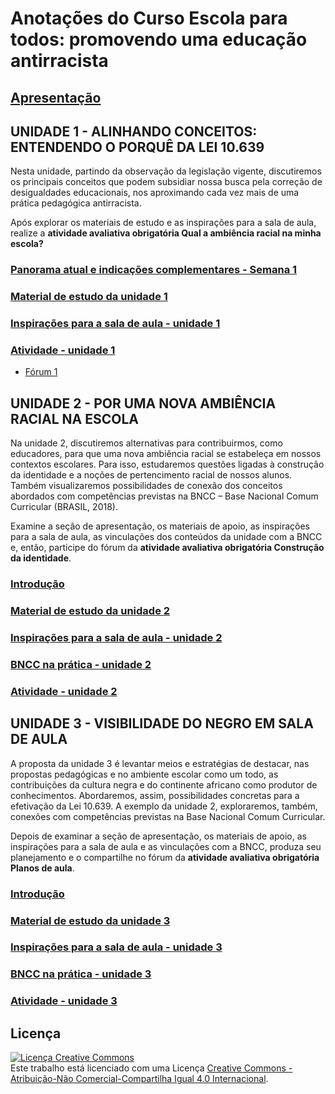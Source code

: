 # Anotações do Curso Escola para todos: promovendo uma educação antirracista

## [Apresentação](https://github.com/pamellabiotec/EPT/blob/master/Apresentacao.md)

## UNIDADE 1 - ALINHANDO CONCEITOS: ENTENDENDO O PORQUÊ DA LEI 10.639
Nesta unidade, partindo da observação da legislação vigente, discutiremos os principais conceitos que podem subsidiar nossa busca pela correção de desigualdades educacionais, nos aproximando cada vez mais de uma prática pedagógica antirracista.

Após explorar os materiais de estudo e as inspirações para a sala de aula, realize a **atividade avaliativa obrigatória Qual a ambiência racial na minha escola?**

### [Panorama atual e indicações complementares - Semana 1](https://github.com/pamellabiotec/EPT/blob/master/Panorama_1.md)
### [Material de estudo da unidade 1](https://github.com/pamellabiotec/EPT/blob/master/unidade_1.md)
### [Inspirações para a sala de aula - unidade 1](https://github.com/pamellabiotec/EPT/blob/master/inspiracoes_1.md)
### [Atividade - unidade 1](https://github.com/pamellabiotec/EPT/blob/master/atividade_1.md)
* [Fórum 1](https://github.com/pamellabiotec/EPT/blob/master/Forum_1.odt)

## UNIDADE 2 - POR UMA NOVA AMBIÊNCIA RACIAL NA ESCOLA
Na unidade 2, discutiremos alternativas para contribuirmos, como educadores, para que uma nova ambiência racial se estabeleça em nossos contextos escolares. Para isso, estudaremos questões ligadas à construção da identidade e a noções de pertencimento racial de nossos alunos. Também visualizaremos possibilidades de conexão dos conceitos abordados com competências previstas na BNCC – Base Nacional Comum Curricular (BRASIL, 2018).

Examine a seção de apresentação, os materiais de apoio, as inspirações para a sala de aula, as vinculações dos conteúdos da unidade com a BNCC e, então, participe do fórum da **atividade avaliativa obrigatória Construção da identidade**.

### [Introdução](https://github.com/pamellabiotec/EPT/blob/master/Introducao.md)
### [Material de estudo da unidade 2](https://github.com/pamellabiotec/EPT/blob/master/unidade_2.md)
### [Inspirações para a sala de aula - unidade 2](https://github.com/pamellabiotec/EPT/blob/master/inspiracoes_2.md)
### [BNCC na prática - unidade 2](https://github.com/pamellabiotec/EPT/blob/master/BNCC_2.md)
### [Atividade - unidade 2](https://github.com/pamellabiotec/EPT/blob/master/atividade_2.md)

## UNIDADE 3 - VISIBILIDADE DO NEGRO EM SALA DE AULA
A proposta da unidade 3 é levantar meios e estratégias de destacar, nas propostas pedagógicas e no ambiente escolar como um todo, as contribuições da cultura negra e do continente africano como produtor de conhecimentos. Abordaremos, assim, possibilidades concretas para a efetivação da Lei 10.639. A exemplo da unidade 2, exploraremos, também, conexões com competências previstas na Base Nacional Comum Curricular.

Depois de examinar a seção de apresentação, os materiais de apoio, as inspirações para a sala de aula e as vinculações com a BNCC, produza seu planejamento e o compartilhe no fórum da **atividade avaliativa obrigatória Planos de aula**.

### [Introdução](https://github.com/pamellabiotec/EPT/blob/master/Introducao3.md)
### [Material de estudo da unidade 3](https://github.com/pamellabiotec/EPT/blob/master/unidade_3.md)
### [Inspirações para a sala de aula - unidade 3](https://github.com/pamellabiotec/EPT/blob/master/inspiracoes_3.md)
### [BNCC na prática - unidade 3](https://github.com/pamellabiotec/EPT/blob/master/BNCC_3.md)
### [Atividade - unidade 3](https://github.com/pamellabiotec/EPT/blob/master/atividade_3.md)

## Licença

<a rel="license" href="http://creativecommons.org/licenses/by-nc-sa/4.0/"><img alt="Licença Creative Commons" style="border-width:0" src="https://i.creativecommons.org/l/by-nc-sa/4.0/88x31.png" /></a><br />Este trabalho está licenciado com uma Licença <a rel="license" href="http://creativecommons.org/licenses/by-nc-sa/4.0/">Creative Commons - Atribuição-Não Comercial-Compartilha Igual 4.0 Internacional</a>.